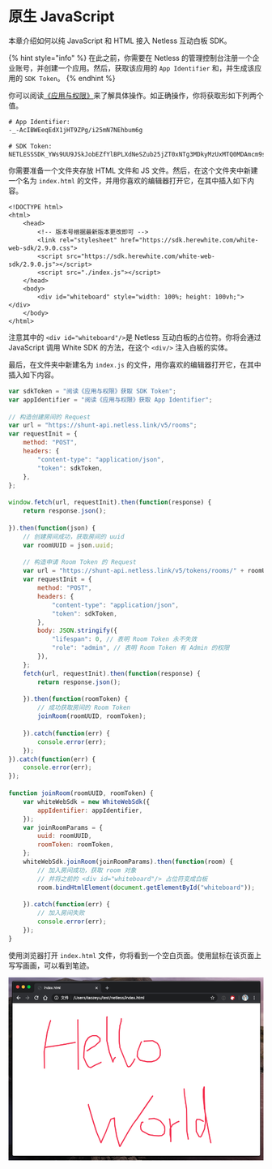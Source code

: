 # 原生 JavaScript

本章介绍如何以纯 JavaScript 和 HTML 接入 Netless 互动白板 SDK。

{% hint style="info" %}
在此之前，你需要在 Netless 的管理控制台注册一个企业账号，并创建一个应用。然后，获取该应用的 `App Identifier` 和，并生成该应用的 `SDK Token`。
{% endhint %}

你可以阅读[《应用与权限》](https://developer.netless.group/documents/guan-li-kong-zhi-tai/applications-and-authority)来了解具体操作。如正确操作，你将获取形如下列两个值。

```text
# App Identifier:
-_-AcIBWEeqEdX1jHT9ZPg/i25mN7NEhbum6g

# SDK Token:
NETLESSSDK_YWs9UU9JSkJobEZfYlBPLXdNeSZub25jZT0xNTg3MDkyMzUxMTQ0MDAmcm9sZT0wJnNpZz1mYmUzOTI3MjhkZmVhNTc4MzllZTdhNWQ3N2RhZjdjNjkyZmUwNzk1Y2M2MGFhMzE1Y2YxZDY1YmMxODkxNmRi
```

你需要准备一个文件夹存放 HTML 文件和 JS 文件。然后，在这个文件夹中新建一个名为 `index.html` 的文件，并用你喜欢的编辑器打开它，在其中插入如下内容。

```markup
<!DOCTYPE html>
<html>
    <head>
        <!-- 版本号根据最新版本更改即可 -->
        <link rel="stylesheet" href="https://sdk.herewhite.com/white-web-sdk/2.9.0.css">
        <script src="https://sdk.herewhite.com/white-web-sdk/2.9.0.js"></script>
        <script src="./index.js"></script>
    </head>
    <body>
        <div id="whiteboard" style="width: 100%; height: 100vh;"></div>
    </body>
</html>
```

注意其中的 `<div id="whiteboard"/>`是 Netless 互动白板的占位符。你将会通过 JavaScript 调用 White SDK 的方法，在这个 `<div/>` 注入白板的实体。

最后，在文件夹中新建名为 `index.js` 的文件，用你喜欢的编辑器打开它，在其中插入如下内容。

```javascript
var sdkToken = "阅读《应用与权限》获取 SDK Token";
var appIdentifier = "阅读《应用与权限》获取 App Identifier";

// 构造创建房间的 Request
var url = "https://shunt-api.netless.link/v5/rooms";
var requestInit = {
    method: "POST",
    headers: {
        "content-type": "application/json",
        "token": sdkToken,
    },
};

window.fetch(url, requestInit).then(function(response) {
    return response.json();

}).then(function(json) {
    // 创建房间成功，获取房间的 uuid
    var roomUUID = json.uuid;

    // 构造申请 Room Token 的 Request
    var url = "https://shunt-api.netless.link/v5/tokens/rooms/" + roomUUID;
    var requestInit = {
        method: "POST",
        headers: {
            "content-type": "application/json",
            "token": sdkToken,
        },
        body: JSON.stringify({
            "lifespan": 0, // 表明 Room Token 永不失效
            "role": "admin", // 表明 Room Token 有 Admin 的权限
        }),
    };
    fetch(url, requestInit).then(function(response) {
        return response.json();

    }).then(function(roomToken) {
        // 成功获取房间的 Room Token
        joinRoom(roomUUID, roomToken);

    }).catch(function(err) {
        console.error(err);
    });
}).catch(function(err) {
    console.error(err);
});

function joinRoom(roomUUID, roomToken) {
    var whiteWebSdk = new WhiteWebSdk({
        appIdentifier: appIdentifier,
    });
    var joinRoomParams = {
        uuid: roomUUID,
        roomToken: roomToken,
    };
    whiteWebSdk.joinRoom(joinRoomParams).then(function(room) {
        // 加入房间成功，获取 room 对象
        // 并将之前的 <div id="whiteboard"/> 占位符变成白板
        room.bindHtmlElement(document.getElementById("whiteboard"));

    }).catch(function(err) {
        // 加入房间失败
        console.error(err);
    });
}
```

使用浏览器打开 `index.html` 文件，你将看到一个空白页面。使用鼠标在该页面上写写画画，可以看到笔迹。

![Netless &#x4E92;&#x52A8;&#x767D;&#x677F;&#x5728;&#x6D4F;&#x89C8;&#x5668;&#x4E0A;&#x7684;&#x6A21;&#x6837;](../.gitbook/assets/jie-ping-20200526-16.38.10.png)

